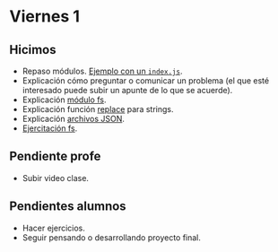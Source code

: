 # Viernes 1

## Hicimos

- Repaso módulos. [Ejemplo con un `index.js`](/ejemplos-node/modulos).
- Explicación cómo preguntar o comunicar un problema (el que esté interesado puede subir un apunte de lo que se acuerde).
- Explicación [módulo fs](/apuntes/modulo_fs.md).
- Explicación función [replace](/ejemplos-node/replace.md) para strings.
- Explicación [archivos JSON](/ejemplos-node/json.md).
- [Ejercitación fs](/ejercicios/file-system.md).

## Pendiente profe

- Subir video clase.

## Pendientes alumnos

- Hacer ejercicios.
- Seguir pensando o desarrollando proyecto final.
